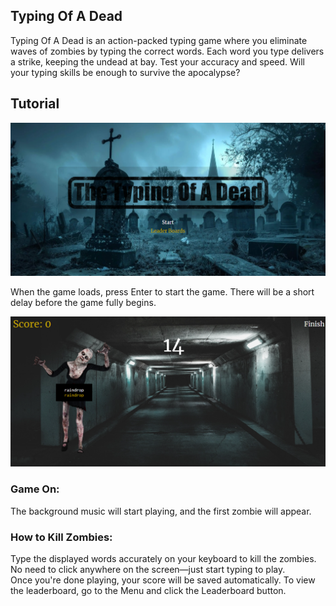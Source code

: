 ## Typing Of A Dead

Typing Of A Dead is an action-packed typing game where you eliminate waves of zombies by typing the correct words. Each word you type delivers a strike, keeping the undead at bay. Test your accuracy and speed. Will your typing skills be enough to survive the apocalypse?

## Tutorial

<img src='./source/media/img/git-homescreen.png'>

When the game loads, press Enter to start the game.
There will be a short delay before the game fully begins.

<img src='./source/media/img/git-gamescreen.png'>

<br>
<h3>Game On:</h3>
The background music will start playing, and the first zombie will appear.


<br>
<h3>How to Kill Zombies:</h3>
Type the displayed words accurately on your keyboard to kill the zombies.
No need to click anywhere on the screen—just start typing to play.

<br>
Once you're done playing, your score will be saved automatically.
To view the leaderboard, go to the Menu and click the Leaderboard button.

